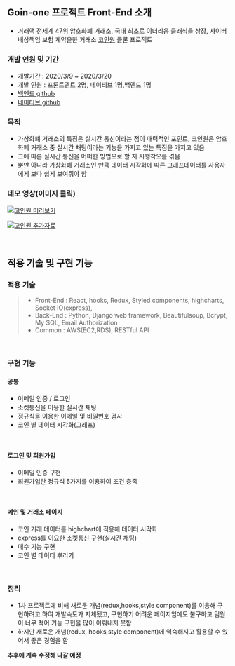 ## Goin-one 프로젝트 Front-End 소개

- 거래액 전세계 47위 암호화폐 거래소, 국내 최초로 이더리움 클래식을 상장, 사이버배상책임 보험 계약을한 거래소 [코인원](https://coinone.co.kr/) 클론 프로젝트

### 개발 인원 및 기간

- 개발기간 : 2020/3/9 ~ 2020/3/20
- 개발 인원 : 프론트엔트 2명, 네이티브 1명,백엔드 1명
- [백엔드 github](https://github.com/wecode-bootcamp-korea/GoinOne-backend)
- [네이티브 github](https://github.com/wecode-bootcamp-korea/GoinOne-app)

### 목적

- 가상화폐 거래소의 특징은 실시간 통신이라는 점이 매력적인 포인트, 코인원은 암호화폐 거래소 중 실시간 채팅이라는 기능을 가지고 있는 특징을 가지고 있음
- 그에 따른 실시간 통신을 어떠한 방법으로 할 지 시행착오를 겪음
- 뿐만 아니라 가상화폐 거래소인 만큼 데이터 시각화에 따른 그래프데이터를 사용자에게 보다 쉽게 보여줘야 함

### 데모 영상(이미지 클릭)

[![고인원 미리보기](http://img.youtube.com/vi/8hiypWwglsI/0.jpg)](https://youtu.be/8hiypWwglsI)

[![고인원 추가자료](http://img.youtube.com/vi/Zh9Vs2ja3TM/0.jpg)](https://youtu.be/Zh9Vs2ja3TM)


<br/>

## 적용 기술 및 구현 기능

### 적용 기술

> - Front-End : React, hooks, Redux, Styled components, highcharts, Socket IO(express), 
> - Back-End : Python, Django web framework, Beautifulsoup, Bcrypt, My SQL, Email Authorization
> - Common : AWS(EC2,RDS), RESTful API

</br>

### 구현 기능

#### 공통

- 이메일 인증 / 로그인
- 소켓통신을 이용한 실시간 채팅
- 정규식을 이용한 이메일 및 비밀번호 검사
- 코인 별 데이터 시각화(그래프)

</br>

#### 로그인 및 회원가입

- 이메일 인증 구현
- 회원가입란 정규식 5가지를 이용하여 조건 충족

</br>

#### 메인 및 거래소 페이지

- 코인 거래 데이터를 highchart에 적용해 데이터 시각화
- express를 이요한 소켓통신 구현(실시간 채팅)
- 매수 기능 구현
- 코인 별 데이터 뿌리기

</br>

### 정리

- 1차 프로젝트에 비해 새로운 개념(redux,hooks,style component)를 이용해 구현하려고 하여 개발속도가 지체됐고, 구현하기 어려운 페이지임에도 불구하고 팀원이 너무 적어 기능 구현을 많이 이뤄내지 못함
- 하지만 새로운 개념(redux, hooks,style component)에 익숙해지고 활용할 수 있어서 좋은 경험을 함

**추후에 계속 수정해 나갈 예정**

